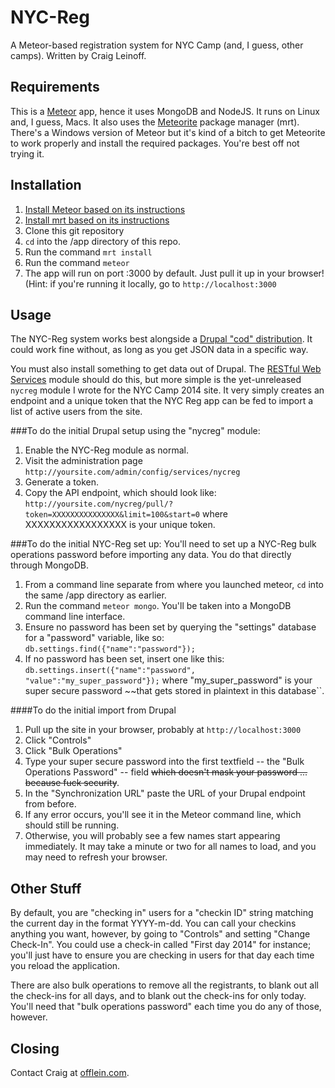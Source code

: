 NYC-Reg
=======
A Meteor-based registration system for NYC Camp (and, I guess, other camps). Written by Craig Leinoff.

Requirements
------------
This is a [Meteor](docs.meteor.com) app, hence it uses MongoDB and NodeJS. It runs on Linux and, I guess, Macs. It also uses the [Meteorite](https://github.com/oortcloud/meteorite) package manager (mrt). There's a Windows version of Meteor but it's kind of a bitch to get Meteorite to work properly and install the required packages. You're best off not trying it.

Installation
------------
1. [Install Meteor based on its instructions](http://docs.meteor.com/#quickstart) 
2. [Install mrt based on its instructions](https://github.com/oortcloud/meteorite#installing-meteorite)
3. Clone this git repository
4. `cd` into the /app directory of this repo.
5. Run the command `mrt install`
6. Run the command `meteor`
7. The app will run on port :3000 by default. Just pull it up in your browser! (Hint: if you're running it locally, go to `http://localhost:3000`

Usage
-----
The NYC-Reg system works best alongside a [Drupal "cod" distribution](https://drupal.org/project/cod). It could work fine without, as long as you get JSON data in a specific way.

You must also install something to get data out of Drupal. The [RESTful Web Services](https://drupal.org/project/restws) module should do this, but more simple is the yet-unreleased `nycreg` module I wrote for the NYC Camp 2014 site. It very simply creates an endpoint and a unique token that the NYC Reg app can be fed to import a list of active users from the site.

###To do the initial Drupal setup using the "nycreg" module:
1. Enable the NYC-Reg module as normal.
2. Visit the administration page `http://yoursite.com/admin/config/services/nycreg`
3. Generate a token.
4. Copy the API endpoint, which should look like: `http://yoursite.com/nycreg/pull/?token=XXXXXXXXXXXXXXX&limit=100&start=0` where XXXXXXXXXXXXXXXXX is your unique token.

###To do the initial NYC-Reg set up:
You'll need to set up a NYC-Reg bulk operations password before importing any data. You do that directly through MongoDB.

1. From a command line separate from where you launched meteor, `cd` into the same /app directory as earlier.
2. Run the command `meteor mongo`. You'll be taken into a MongoDB command line interface.
3. Ensure no password has been set by querying the "settings" database for a "password" variable, like so: `db.settings.find({"name":"password"});`
4. If no password has been set, insert one like this: `db.settings.insert({"name":"password", "value":"my_super_password"});` where "my_super_password" is your super secure password ~~that gets stored in plaintext in this database``.

####To do the initial import from Drupal
1. Pull up the site in your browser, probably at `http://localhost:3000`
2. Click "Controls"
3. Click "Bulk Operations"
4. Type your super secure password into the first textfield -- the "Bulk Operations Password" -- field ~~which doesn't mask your password ... because fuck security~~.
5. In the "Synchronization URL" paste the URL of your Drupal endpoint from before. 
6. If any error occurs, you'll see it in the Meteor command line, which should still be running.
7. Otherwise, you will probably see a few names start appearing immediately. It may take a minute or two for all names to load, and you may need to refresh your browser.

Other Stuff
-----------
By default, you are "checking in" users for a "checkin ID" string matching the current day in the format YYYY-m-dd. You can call your checkins anything you want, however, by going to "Controls" and setting "Change Check-In". You could use a check-in called "First day 2014" for instance; you'll just have to ensure you are checking in users for that day each time you reload the application.

There are also bulk operations to remove all the registrants, to blank out all the check-ins for all days, and to blank out the check-ins for only today. You'll need that "bulk operations password" each time you do any of those, however.

Closing
-------
Contact Craig at [offlein.com](http://offlein.com).
